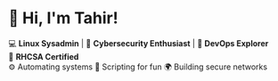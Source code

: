 # 👋 Hi, I'm Tahir!

💻 **Linux Sysadmin** | 🔐 **Cybersecurity Enthusiast** | 🚀 **DevOps Explorer**  
📜 **RHCSA Certified** <img src="https://upload.wikimedia.org/wikipedia/commons/d/d8/Red_Hat_logo.svg" width="25" height="15" >  
⚙️ Automating systems 
🔧 Scripting for fun 
🌍 Building secure networks
